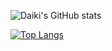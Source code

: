 ![Daiki's GitHub stats](https://github-readme-stats.vercel.app/api?username=daiki328&show_icons=true&theme=vue)

[![Top Langs](https://github-readme-stats.vercel.app/api/top-langs/?username=daiki328)](https://github.com/daiki328/github-readme-stats)

<!-- ![gopher](https://user-images.githubusercontent.com/69021549/116813943-664f1b00-ab91-11eb-89d4-deef792619d1.gif) -->
